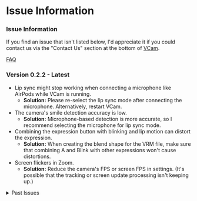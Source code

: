 # Issue Information

### Issue Information

If you find an issue that isn't listed below, I'd appreciate it if you could contact us via the "Contact Us" section at the bottom of [VCam](https://vcamapp.com/).

[FAQ](faq.md)

### Version 0.2.2 - Latest

* Lip sync might stop working when connecting a microphone like AirPods while VCam is running.
  * **Solution:** Please re-select the lip sync mode after connecting the microphone. Alternatively, restart VCam.
* The camera's smile detection accuracy is low.
  * **Solution:** Microphone-based detection is more accurate, so I recommend selecting the microphone for lip sync mode.
* Combining the expression button with blinking and lip motion can distort the expression.
  * **Solution:** When creating the blend shape for the VRM file, make sure that combining A and Blink with other expressions won't cause distortions.
* Screen flickers in Zoom.
  * **Solution:** Reduce the camera's FPS or screen FPS in settings. (It's possible that the tracking or screen update processing isn't keeping up.)

<details>
<summary>Past Issues</summary>

### Version 0.2.1

* The app crashes on devices without a built-in camera, like the Mac mini.

### Version 0.1.2 - 0.2.0

* The screen goes blank when resizing the window.
  * **Solution:** Repeated resizing might display the screen. Until it's fixed, please use it at that screen size.
* The avatar's position might occasionally be off the screen when starting the app.
  * **Solution:** Press the "move to initial position" button.
* Camera tracking might occasionally not work.
  * **Solution:** Turn off the camera use in settings, then turn it back on.

### Version 0.1.0 - 0.1.1

* The app might occasionally freeze, or crash upon closing.
* The video might freeze when invoking the virtual camera in browser functions like Google Meet.
  * **Solution:** Use another virtual camera like OBS's to relay this app's video.
* Camera tracking might not work on the initial startup.
  * **Solution:** Please restart the app.

</details>